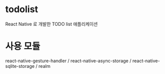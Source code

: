 # todolist
React Native 로 개발한 TODO list 애플리케이션

# 사용 모듈
react-native-gesture-handler / 
react-native-async-storage / 
react-native-sqlite-storage / 
realm
